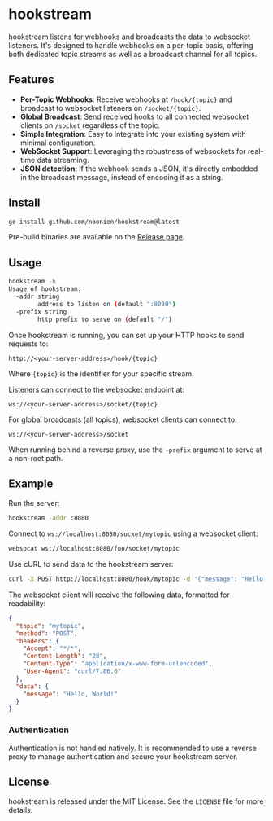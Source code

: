 # hookstream

hookstream listens for webhooks and broadcasts the data to websocket listeners. It's designed to handle webhooks on a per-topic basis, offering both dedicated topic streams as well as a broadcast channel for all topics.

## Features

- **Per-Topic Webhooks**: Receive webhooks at `/hook/{topic}` and broadcast to websocket listeners on `/socket/{topic}`.
- **Global Broadcast**: Send received hooks to all connected websocket clients on `/socket` regardless of the topic.
- **Simple Integration**: Easy to integrate into your existing system with minimal configuration.
- **WebSocket Support**: Leveraging the robustness of websockets for real-time data streaming.
- **JSON detection**: If the webhook sends a JSON, it's directly embedded in the broadcast message, instead of encoding it as a string.
## Install

```sh
go install github.com/noonien/hookstream@latest
```

Pre-build binaries are available on the [Release page](https://github.com/noonien/hookstream/releases).

## Usage

```sh
hookstream -h
Usage of hookstream:
  -addr string
    	address to listen on (default ":8080")
  -prefix string
    	http prefix to serve on (default "/")
```

Once hookstream is running, you can set up your HTTP hooks to send requests to:

```
http://<your-server-address>/hook/{topic}
```

Where `{topic}` is the identifier for your specific stream.

Listeners can connect to the websocket endpoint at:

```
ws://<your-server-address>/socket/{topic}
```

For global broadcasts (all topics), websocket clients can connect to:

```
ws://<your-server-address>/socket
```

When running behind a reverse proxy, use the `-prefix` argument to serve at a non-root path.

## Example

Run the server:
```sh
hookstream -addr :8080
```

Connect to `ws://localhost:8080/socket/mytopic` using a websocket client:
```sh
websocat ws://localhost:8080/foo/socket/mytopic
```

Use cURL to send data to the hookstream server:

```sh
curl -X POST http://localhost:8080/hook/mytopic -d '{"message": "Hello, World!"}'
```

The websocket client will receive the following data, formatted for readability:

```json
{
  "topic": "mytopic",
  "method": "POST",
  "headers": {
    "Accept": "*/*",
    "Content-Length": "28",
    "Content-Type": "application/x-www-form-urlencoded",
    "User-Agent": "curl/7.86.0"
  },
  "data": {
    "message": "Hello, World!"
  }
}
```

### Authentication

Authentication is not handled natively. It is recommended to use a reverse proxy to manage authentication and secure your hookstream server.

## License

hookstream is released under the MIT License. See the `LICENSE` file for more details.
